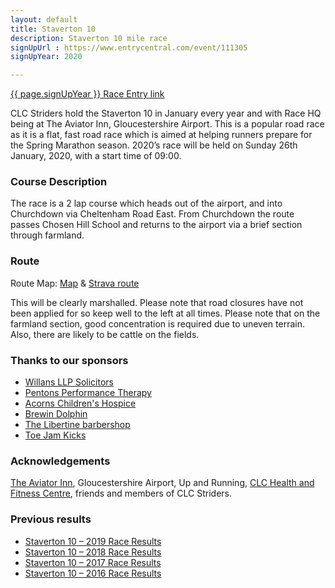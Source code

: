 ```yaml
---
layout: default
title: Staverton 10
description: Staverton 10 mile race
signUpUrl : https://www.entrycentral.com/event/111305
signUpYear: 2020

---
```


<a class="button btn-primary" href="{{ page.signUpUrl }}">{{ page.signUpYear }} Race Entry link</a>

CLC Striders hold the Staverton 10 in January every year and with Race HQ being at The Aviator Inn, Gloucestershire Airport.
This is a popular road race as it is a flat, fast road race which is aimed at helping runners prepare for the Spring Marathon season. 2020’s race will be held on Sunday 26th January, 2020, with a start time of 09:00.

### Course Description

The race is a 2 lap course which heads out of the airport, and into Churchdown via Cheltenham Road East. From Churchdown the route passes Chosen Hill School and returns to the airport via a brief section through farmland.

### Route

Route Map: <a href="/assets/staverton-10-mile-route-map.pdf">Map</a> & <a href="https://www.strava.com/routes/7184956">Strava route</a>

This will be clearly marshalled. Please note that road closures have not been applied for so keep well to the left at all times. Please note that on the farmland section, good concentration is required due to uneven terrain. Also, there are likely to be cattle on the fields.

### Thanks to our sponsors

- [Willans LLP Solicitors](https://willans.co.uk/)
- [Pentons Performance Therapy](https://pentonsperformancetherapy.co.uk/)
- [Acorns Children's Hospice](https://www.acorns.org.uk/)
- [Brewin Dolphin](https://www.brewin.co.uk/our-offices/cheltenham)
- [The Libertine barbershop](https://thelibertinebarbers.co.uk/)
- [Toe Jam Kicks](https://toejamkicks.co.uk/)

### Acknowledgements

[The Aviator Inn](http://www.theaviatorglos.co.uk/), Gloucestershire Airport, Up and Running,
[CLC Health and Fitness Centre](https://fitness.cheltladiescollege.org/),  friends and members of CLC Striders.

### Previous results

- <a href="/assets/staverton-10-mile-results-2019.pdf">Staverton 10 – 2019 Race Results</a>
- <a href="/assets/staverton-10-mile-results-2018.pdf">Staverton 10 – 2018 Race Results</a>
- <a href="/assets/staverton-10-mile-results-2017.pdf">Staverton 10 – 2017 Race Results</a>
- <a href="/assets/staverton-10-mile-results-2016.pdf">Staverton 10 – 2016 Race Results</a>

 
